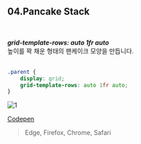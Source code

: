 
## 04.Pancake Stack
<br>

***grid-template-rows: auto 1fr auto*** <br>
높이를 꽉 채운 형태의 팬케이크 모양을 만듭니다.
<br><br>

```css
.parent {
    display: grid;
    grid-template-rows: auto 1fr auto;
}	
```
![1](https://user-images.githubusercontent.com/7742074/138308113-7600c678-25c5-4052-b54e-4881030b2990.JPG)

[Codepen](https://codepen.io/yonghap/pen/QWMGWjr)

> Edge, Firefox, Chrome, Safari
